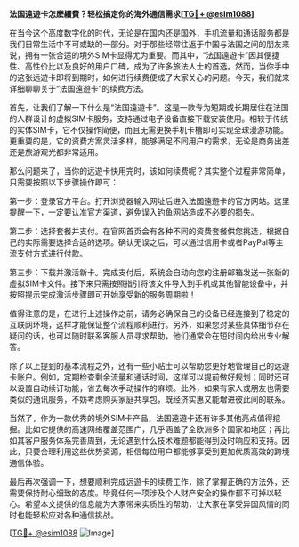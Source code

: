**法国遠遊卡怎麽續費？轻松搞定你的海外通信需求[[TG💪+ @esim1088](https://t.me/s/esim1088)]**

在当今这个高度数字化的时代，无论是在国内还是国外，手机流量和通话服务都是我们日常生活中不可或缺的一部分。对于那些经常往返于中国与法国之间的朋友来说，拥有一张合适的境外SIM卡显得尤为重要。而其中，“法国遠遊卡”因其便捷性、高性价比以及良好的用户口碑，成为了许多旅法人士的首选。然而，当你手中的这张远遊卡即将到期时，如何进行续费便成了大家关心的问题。今天，我们就来详细聊聊关于“法国遠遊卡”的续费方法。

首先，让我们了解一下什么是“法国遠遊卡”。这是一款专为短期或长期居住在法国的人群设计的虚拟SIM卡服务，支持通过电子设备直接下载安装使用。相较于传统的实体SIM卡，它不仅操作简便，而且无需更换手机卡槽即可实现全球漫游功能。更重要的是，它的资费方案灵活多样，能够满足不同用户的需求，无论是商务出差还是旅游观光都非常适用。

那么问题来了，当你的远遊卡快用完时，该如何续费呢？其实整个过程非常简单，只需要按照以下步骤操作即可：

第一步：登录官方平台。打开浏览器输入网址后进入法国遠遊卡的官方网站。这里提醒一下，一定要认准官方渠道，避免误入钓鱼网站造成不必要的损失。

第二步：选择套餐并支付。在官网首页会有各种不同的资费套餐供您挑选，根据自己的实际需要选择合适的选项。确认无误之后，可以通过信用卡或者PayPal等主流支付方式进行付款。

第三步：下载并激活新卡。完成支付后，系统会自动向您的注册邮箱发送一张新的虚拟SIM卡文件。接下来只需按照指引将该文件导入到手机或其他智能设备中，并按照提示完成激活步骤即可开始享受新的服务周期啦！

值得注意的是，在进行上述操作之前，请务必确保自己的设备已经连接到了稳定的互联网环境，这样才能保证整个流程顺利进行。另外，如果您对某些具体细节存在疑问的话，也可以随时联系客服人员寻求帮助，他们通常会在短时间内给出专业解答。

除了以上提到的基本流程之外，还有一些小贴士可以帮助您更好地管理自己的远遊卡账户。例如，定期检查剩余流量和通话时间，这样可以提前做好规划；同时还可以设置自动续订功能，省去每次手动操作的麻烦。此外，如果有家人或朋友也需要类似的通讯服务，不妨考虑购买家庭共享包，既经济实惠又能增进彼此间的联系。

当然了，作为一款优秀的境外SIM卡产品，法国遠遊卡还有许多其他亮点值得挖掘。比如它提供的高速网络覆盖范围广，几乎涵盖了全欧洲多个国家和地区；再比如其客户服务体系完善周到，无论遇到什么技术难题都能得到及时响应和支持。因此，只要合理利用这些优势资源，相信每位用户都能够享受到更加优质高效的跨境通信体验。

最后再次强调一下，想要顺利完成远遊卡的续费工作，除了掌握正确的方法外，还需要保持耐心细致的态度。毕竟任何一项涉及个人财产安全的操作都不可掉以轻心。希望本文提供的信息能为大家带来实质性的帮助，让大家在享受异国风情的同时也能轻松应对各种通信挑战。

[[TG💪+ @esim1088](https://t.me/s/esim1088) ![Image](https://i.postimg.cc/4NQfJmqS/Snipaste-2025-05-13-00-14-12.png)]